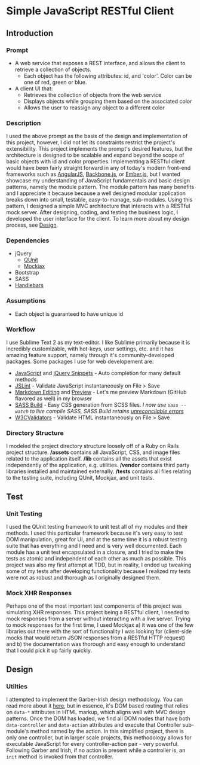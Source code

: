 Simple JavaScript RESTful Client
================================
Introduction
------------
### Prompt
* A web service that exposes a REST interface, and allows the client to retrieve a collection of objects.
    - Each object has the following attributes: id, and 'color'. Color can be one of red, green or blue.
* A client UI that:
    - Retrieves the collection of objects from the web service
    - Displays objects while grouping them based on the associated color
    - Allows the user to reassign any object to a different color

### Description
I used the above prompt as the basis of the design and implementation of this project, however, I did not let its constraints restrict the project's extensibility. This project implements the prompt's desired features, but the architecture is designed to be scalable and expand beyond the scope of basic objects with id and color properties. Implementing a RESTful client would have been fairly straight forward in any of today's modern front-end frameworks such as [AngularJS](http://angularjs.org), [Backbone.js](http://backbonejs.org), or [Ember.js](http://emberjs.com), but I wanted showcase my understanding of JavaScript fundamentals and basic design patterns, namely the module pattern. The module pattern has many benefits and I appreciate it because because a well designed modular application breaks down into small, testable, easy-to-manage, sub-modules. Using this pattern, I designed a simple MVC architecture that interacts with a RESTful mock server. After designing, coding, and testing the business logic, I developed the user interface for the client. To learn more about my design process, see [Design](
https://github.com/alexyoung1992/javascript-rest-client#design).

### Dependencies

* jQuery
    - [QUnit](http://qunitjs.com/)
    - [Mockjax](https://github.com/appendto/jquery-mockjax)
* Bootstrap
* SASS
* [Handlebars](https://github.com/wycats/handlebars.js/)

### Assumptions

* Each object is guaranteed to have unique id

### Workflow
I use Sublime Text 2 as my text-editor. I like Sublime primarily because it is incredibly customizable, with hot-keys, user settings, etc. and it has amazing feature support, namely through it's community-developed packages. Some packages I use for web developement are:
* [JavaScript](https://github.com/jprichardson/sublime-js-snippets) and [jQuery Snippets](https://github.com/aaronpowell/sublime-jquery-snippets) - Auto completion for many default methods
* [JSLint](https://github.com/darrenderidder/Sublime-JSLint‎) - Validate JavaScript instantaneously on File > Save
* [Markdown Editing](https://sublime.wbond.net/packages/MarkdownEditing) and [Preview](https://github.com/revolunet/sublimetext-markdown-preview‎) - Let's me preview Markdown (GitHub flavored as well) in my browser
* [SASS Build](https://github.com/jaumefontal/SASS-Build-SublimeText2‎) - Easy CSS generation from SCSS files. *I now use `sass --watch` to live compile SASS, SASS Build retains [unreconcilable errors](https://github.com/jaumefontal/SASS-Build-SublimeText2/issues/20)*
* [W3CValidators](https://sublime.wbond.net/packages/W3CValidators) - Validate HTML instantaneously on File > Save

### Directory Structure
I modeled the project directory structure loosely off of a Ruby on Rails project structure. **/assets** contains all JavaScript, CSS, and image files related to the application itself. **/lib** contains all the assets that exist independently of the application, e.g. utilities. **/vendor** contains third party libraries installed and maintained externally. **/tests** contains all files relating to the testing suite, including QUnit, Mockjax, and unit tests.

Test
----
### Unit Testing
I used the QUnit testing framework to unit test all of my modules and their methods. I used this particular framework because it's very easy to test DOM manipulation, great for UI, and at the same time it is a robust testing suite that has everything and I need and is very well documented. Each module has a unit test encapsulated in a closure, and I tried to make the tests as atomic and independent of each other as much as possible. This project was also my first attempt at TDD, but in reality, I ended up tweaking some of my tests after developing functionality because I realized my tests were not as robust and thorough as I originally designed them.

### Mock XHR Responses
Perhaps one of the most important test components of this project was simulating XHR responses. This project being a RESTful client, I needed to mock responses from a server without interacting with a live server. Trying to mock responses for the first time, I used Mockjax a) it was one of the few libraries out there with the sort of functionality I was looking for (client-side mocks that would return JSON responses from a RESTful HTTP request) and b) the documentation was thorough and easy enough to understand that I could pick it up fairly quickly. 

Design
------
### Utilties
I attempted to implement the Garber-Irish design methodology. You can read more about it [here](http://viget.com/inspire/extending-paul-irishs-comprehensive-dom-ready-execution), but in essence, it's DOM based routing that relies on `data-*` attributes in HTML markup, which aligns well with MVC design patterns. Once the DOM has loaded, we find all DOM nodes that have both `data-controller` and `data-action` attributes and execute that Controller sub-module's method named by the action. In this simplified project, there is only one controller, but in larger scale projects, this methodology allows for executable JavaScript for every controller-action pair - very powerful. Following Garber and Irish, if no action is present while a controller is, an `init` method is invoked from that controller.